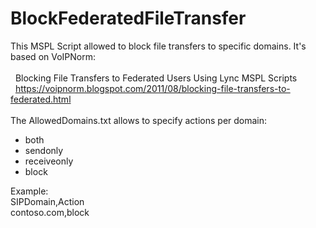 # BlockFederatedFileTransfer

This MSPL Script allowed to block file transfers to specific domains. It's based on VoIPNorm:
<br/>
<br/>&nbsp;&nbsp;Blocking File Transfers to Federated Users Using Lync MSPL Scripts
<br/>&nbsp;&nbsp;https://voipnorm.blogspot.com/2011/08/blocking-file-transfers-to-federated.html
<br/>
<br/>The AllowedDomains.txt allows to specify actions per domain:
<ul>
<li>both</li>
<li>sendonly</li>
<li>receiveonly</li>
<li>block</li>
</ul>
Example:
<br/>SIPDomain,Action
<br/>contoso.com,block